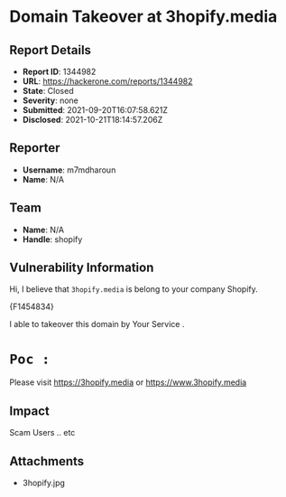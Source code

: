 # Domain Takeover at 3hopify.media

## Report Details
- **Report ID**: 1344982
- **URL**: https://hackerone.com/reports/1344982
- **State**: Closed
- **Severity**: none
- **Submitted**: 2021-09-20T16:07:58.621Z
- **Disclosed**: 2021-10-21T18:14:57.206Z

## Reporter
- **Username**: m7mdharoun
- **Name**: N/A

## Team
- **Name**: N/A
- **Handle**: shopify

## Vulnerability Information
Hi,
I believe that `3hopify.media` is belong to your company Shopify. 

{F1454834}

I able to takeover this domain by Your Service .



# `Poc :`
Please visit https://3hopify.media or https://www.3hopify.media

## Impact

Scam Users .. etc

## Attachments
- 3hopify.jpg
